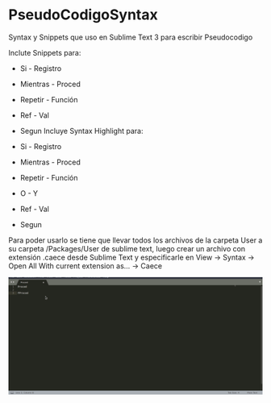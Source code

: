 # PseudoCodigoSyntax
Syntax y Snippets que uso en Sublime Text 3 para escribir Pseudocodigo

Inclute Snippets para:

- Si                  - Registro
- Mientras            - Proced
- Repetir             - Función
- Ref                 - Val
- Segun
Incluye Syntax Highlight para: 

- Si                  - Registro
- Mientras            - Proced
- Repetir             - Función
- O                   - Y
- Ref                 - Val
- Segun


Para poder usarlo se tiene que llevar todos los archivos de la carpeta User a su carpeta /Packages/User de sublime text, luego crear un archivo con extensión .caece desde Sublime Text y especificarle en View -> Syntax -> Open All With current extension as... -> Caece

![](Git.gif)
